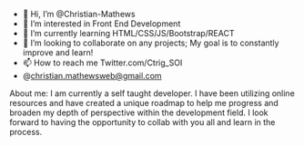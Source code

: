 - 👋 Hi, I’m @Christian-Mathews
- 👀 I’m interested in Front End Development
- 🌱 I’m currently learning HTML/CSS/JS/Bootstrap/REACT
- 💞️ I’m looking to collaborate on any projects; My goal is to constantly improve and learn!
- 📫 How to reach me Twitter.com/Ctrig_SOl
-   @christian.mathewsweb@gmail.com

About me: I am currently a self taught developer. I have been utilizing online resources and have created a unique roadmap to help me progress and broaden my depth
of perspective within the development field. I look forward to having the opportunity to collab with you all and learn in the process.




<!---
Christian-Mathews/Christian-Mathews is a ✨ special ✨ repository because its `README.md` (this file) appears on your GitHub profile.
You can click the Preview link to take a look at your changes.
--->
